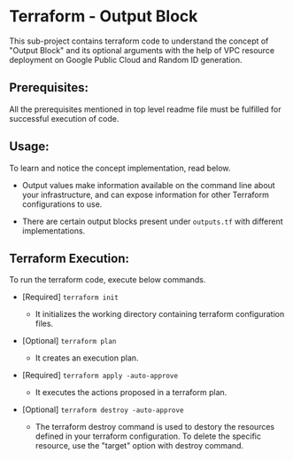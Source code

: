 # Terraform - Output Block
This sub-project contains terraform code to understand the concept of "Output Block" and its optional arguments with the help of VPC resource deployment on Google Public Cloud and Random ID generation.

## Prerequisites:
All the prerequisites mentioned in top level readme file must be fulfilled for successful execution of code.

## Usage:
To learn and notice the concept implementation, read below.

-   Output values make information available on the command line about your infrastructure, and can expose information for other Terraform configurations to use.

-   There are certain output blocks present under `outputs.tf` with different implementations.

## Terraform Execution:
To run the terraform code, execute below commands.

-   [Required] `terraform init`
    -   It initializes the working directory containing terraform configuration files.

-   [Optional] `terraform plan`
    -   It creates an execution plan.

-   [Required] `terraform apply -auto-approve`
    -   It executes the actions proposed in a terraform plan.

-   [Optional] `terraform destroy -auto-approve`
    -   The terraform destroy command is used to destory the resources defined in your terraform configuration. To delete the specific resource, use the "target" option with destroy command.